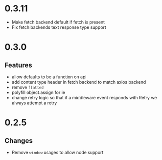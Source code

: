# 0.3.11

- Make fetch backend default if fetch is present
- Fix fetch backends text response type support

# 0.3.0

## Features

- allow defaults to be a function on api
- add content type header in fetch backend to match axios backend
- remove `flatted`
- polyfill object.assign for ie
- change retry logic so that if a middleware event responds with Retry we always attempt a retry

# 0.2.5

## Changes

- Remove `window` usages to allow node support

